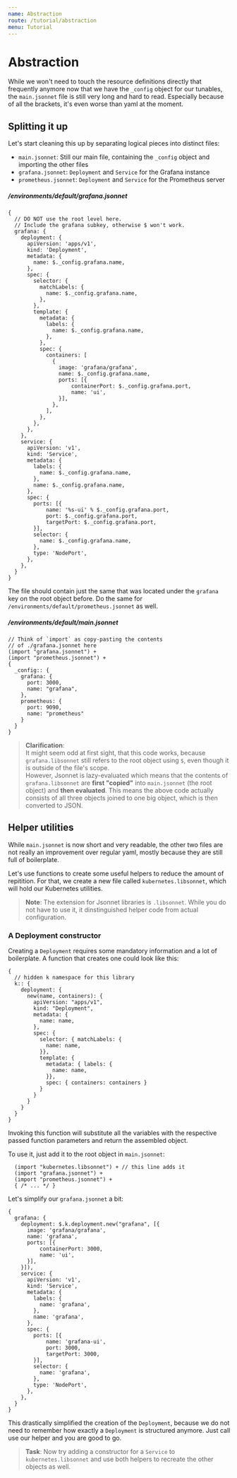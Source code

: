 ```yaml
---
name: Abstraction
route: /tutorial/abstraction
menu: Tutorial
---
```


# Abstraction

While we won't need to touch the resource definitions directly that frequently
anymore now that we have the `_config` object for our tunables, the
`main.jsonnet` file is still very long and hard to read. Especially because of
all the brackets, it's even worse than yaml at the moment.

## Splitting it up
Let's start cleaning this up by separating logical pieces into distinct files:

* `main.jsonnet`: Still our main file, containing the `_config` object and importing the other files
* `grafana.jsonnet`: `Deployment` and `Service` for the Grafana instance
* `prometheus.jsonnet`: `Deployment` and `Service` for the Prometheus server

##### /environments/default/grafana.jsonnet
```jsonnet
{
  // DO NOT use the root level here.
  // Include the grafana subkey, otherwise $ won't work.
  grafana: {
    deployment: {
      apiVersion: 'apps/v1',
      kind: 'Deployment',
      metadata: {
        name: $._config.grafana.name,
      },
      spec: {
        selector: {
          matchLabels: {
            name: $._config.grafana.name,
          },
        },
        template: {
          metadata: {
            labels: {
              name: $._config.grafana.name,
            },
          },
          spec: {
            containers: [
              {
                image: 'grafana/grafana',
                name: $._config.grafana.name,
                ports: [{
                    containerPort: $._config.grafana.port,
                    name: 'ui',
                }],
              },
            ],
          },
        },
      },
    },
    service: {
      apiVersion: 'v1',
      kind: 'Service',
      metadata: {
        labels: {
          name: $._config.grafana.name,
        },
        name: $._config.grafana.name,
      },
      spec: {
        ports: [{
            name: '%s-ui' % $._config.grafana.port,
            port: $._config.grafana.port,
            targetPort: $._config.grafana.port,
        }],
        selector: {
          name: $._config.grafana.name,
        },
        type: 'NodePort',
      },
    },
  }
}
```

The file should contain just the same that was located under the `grafana` key
on the root object before. Do the same for `/environments/default/prometheus.jsonnet` as well.

##### /environments/default/main.jsonnet
```jsonnet
// Think of `import` as copy-pasting the contents
// of ./grafana.jsonnet here
(import "grafana.jsonnet") +
(import "prometheus.jsonnet") +
{
  _config:: {
    grafana: {
      port: 3000,
      name: "grafana",
    },
    prometheus: {
      port: 9090,
      name: "prometheus"
    }
  }
}
```

> **Clarification**:  
> It might seem odd at first sight, that this code works, because
> `grafana.libsonnet` still refers to the root object using `$`, even
> though it is outside of the file's scope.  
> However, Jsonnet is lazy-evaluated which means that the contents of
> `grafana.libsonnet` are **first "copied"** into `main.jsonnet` (the root
> object) and **then evaluated**. This means the above code actually consists of
> all three objects joined to one big object, which is then converted to JSON.

## Helper utilities
While `main.jsonnet` is now short and very readable, the other two files are not
really an improvement over regular yaml, mostly because they are still full of
boilerplate.

Let's use functions to create some useful helpers to reduce the amount of
repitition. For that, we create a new file called `kubernetes.libsonnet`, which
will hold our Kubernetes utilities.

> **Note**: The extension for Jsonnet libraries is `.libsonnet`. While you do
> not have to use it, it dinstinguished helper code from actual configuration.

### A Deployment constructor
Creating a `Deployment` requires some mandatory information and a lot of
boilerplate. A function that creates one could look like this:

```jsonnet
{
  // hidden k namespace for this library
  k:: {
    deployment: {
      new(name, containers): {
        apiVersion: "apps/v1",
        kind: "Deployment",
        metadata: {
          name: name,
        },
        spec: {
          selector: { matchLabels: {
            name: name,
          }},
          template: {
            metadata: { labels: {
              name: name,
            }},
            spec: { containers: containers }
          }
        }
      }
    }
  }
}
```

Invoking this function will substitute all the variables with the respective
passed function parameters and return the assembled object.

To use it, just add it to the root object in `main.jsonnet`:

```jsonnet
  (import "kubernetes.libsonnet") + // this line adds it
  (import "grafana.jsonnet") +
  (import "prometheus.jsonnet") +
  { /* ... */ }
```

Let's simplify our `grafana.jsonnet` a bit:

```jsonnet
{
  grafana: {
    deployment: $.k.deployment.new("grafana", [{
      image: 'grafana/grafana',
      name: 'grafana',
      ports: [{
          containerPort: 3000,
          name: 'ui',
      }],
    }]),
    service: {
      apiVersion: 'v1',
      kind: 'Service',
      metadata: {
        labels: {
          name: 'grafana',
        },
        name: 'grafana',
      },
      spec: {
        ports: [{
            name: 'grafana-ui',
            port: 3000,
            targetPort: 3000,
        }],
        selector: {
          name: 'grafana',
        },
        type: 'NodePort',
      },
    },
  }
}
```

This drastically simplified the creation of the `Deployment`, because we do not
need to remember how exactly a `Deployment` is structured anymore. Just call use
our helper and you are good to go.

> **Task**: Now try adding a constructor for a `Service` to
> `kubernetes.libsonnet` and use both helpers to recreate the other objects as
> well.
